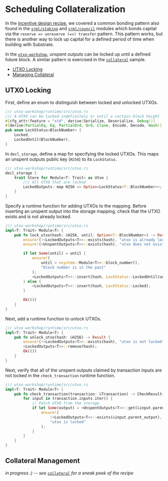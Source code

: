 # Scheduling Collateralization

In the [incentive design recipe](./incentive.md#sun), we covered a common bonding pattern also found in the [`srml/staking`](https://github.com/paritytech/substrate/tree/master/srml/staking) and [`srml/council`](https://github.com/paritytech/substrate/tree/master/srml/council) modules which bonds capital via the `reserve => unreserve (=>) transfer` pattern. This pattern works, but there is another way to lock up capital for a defined period of time when building with Substrate.

In the [`utxo-workshop`](https://github.com/nczhu/utxo-workshop), unspent outputs can be locked up until a defined future block. A similar pattern is exercised in the [`collateral`](https://github.com/nczhu/collateral) sample.

* [UTXO Locking](#lock)
* [Managing Collateral](#collatz)

## UTXO Locking <a name = "lock"></a>

First, define an enum to distinguish between locked and unlocked UTXOs.

```rust
/// utxo-workshop/runtime/src/utxo.rs
/// A UTXO can be locked indefinitely or until a certain block height
#[cfg_attr(feature = "std", derive(Serialize, Deserialize, Debug))]
#[derive(PartialEq, Eq, PartialOrd, Ord, Clone, Encode, Decode, Hash)]
pub enum LockStatus<BlockNumber> {
    Locked,
    LockedUntil(BlockNumber),
}
```

In `decl_storage`, define a map for specifying the locked UTXOs. This maps an unspent outputs public key (`H256`) to its `LockStatus`.

```rust
/// utxo-workshop/runtime/src/utxo.rs
decl_storage {
    trait Store for Module<T: Trait> as Utxo {
        /// All UTXO that are locked
        LockedOutputs: map H256 => Option<LockStatus<T::BlockNumber>>;
    }
}
```

Specify a runtime function for adding UTXOs to the mapping. Before inserting an unspent output into the storage mapping, check that the UTXO exists and is not already locked.

```rust
/// utxo-workshop/runtime/src/utxo.rs
impl<T: Trait> Module<T> {
    pub fn lock_utxo(hash: &H256, until: Option<T::BlockNumber>) -> Result {
        ensure!(!<LockedOutputs<T>>::exists(hash), "utxo is already locked");
        ensure!(<UnspentOutputs<T>>::exists(hash), "utxo does not exist");

        if let Some(until) = until {
            ensure!(
                until > <system::Module<T>>::block_number(),
                "block number is in the past"
            );
            <LockedOutputs<T>>::insert(hash, LockStatus::LockedUntil(until));
        } else {
            <LockedOutputs<T>>::insert(hash, LockStatus::Locked);
        }

        Ok(())
    }
}
```

Next, add a runtime function to unlock UTXOs.

```rust
/// utxo-workshop/runtime/src/utxo.rs
impl<T: Trait> Module<T> {
    pub fn unlock_utxo(hash: &H256) -> Result {
        ensure!(!<LockedOutputs<T>>::exists(hash), "utxo is not locked");
        <LockedOutputs<T>>::remove(hash);
        Ok(())
    }
}
```

Next, verify that all of the unspent outputs claimed by transaction inputs are not locked in the `check_transaction` runtime function.

```rust
/// utxo-workshop/runtime/src/utxo.rs
impl<T: Trait> Module<T> {
    pub fn check_transaction(transaction: &Transaction) -> CheckResult<'_> {
        for input in transaction.inputs.iter() {
            // Fetch UTXO from the storage
            if let Some(output) = <UnspentOutputs<T>>::get(&input.parent_output) {
                ensure!(
                    !<LockedOutputs<T>>::exists(&input.parent_output),
                    "utxo is locked"
                );
            }
        }
    }
}
```

## Collateral Management <a name = "collatz"></a>

*in progress :) -- see [`collateral`](https://github.com/nczhu/collateral) for a sneak peek of the recipe*